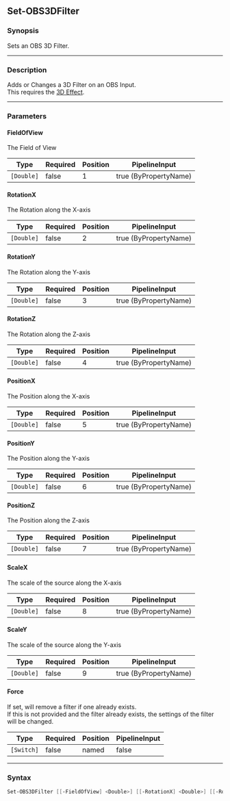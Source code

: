 Set-OBS3DFilter
---------------

### Synopsis
Sets an OBS 3D Filter.

---

### Description

Adds or Changes a 3D Filter on an OBS Input.    
This requires the [3D Effect](https://github.com/exeldro/obs-3d-effect).

---

### Parameters
#### **FieldOfView**
The Field of View

|Type      |Required|Position|PipelineInput        |
|----------|--------|--------|---------------------|
|`[Double]`|false   |1       |true (ByPropertyName)|

#### **RotationX**
The Rotation along the X-axis

|Type      |Required|Position|PipelineInput        |
|----------|--------|--------|---------------------|
|`[Double]`|false   |2       |true (ByPropertyName)|

#### **RotationY**
The Rotation along the Y-axis

|Type      |Required|Position|PipelineInput        |
|----------|--------|--------|---------------------|
|`[Double]`|false   |3       |true (ByPropertyName)|

#### **RotationZ**
The Rotation along the Z-axis

|Type      |Required|Position|PipelineInput        |
|----------|--------|--------|---------------------|
|`[Double]`|false   |4       |true (ByPropertyName)|

#### **PositionX**
The Position along the X-axis

|Type      |Required|Position|PipelineInput        |
|----------|--------|--------|---------------------|
|`[Double]`|false   |5       |true (ByPropertyName)|

#### **PositionY**
The Position along the Y-axis

|Type      |Required|Position|PipelineInput        |
|----------|--------|--------|---------------------|
|`[Double]`|false   |6       |true (ByPropertyName)|

#### **PositionZ**
The Position along the Z-axis

|Type      |Required|Position|PipelineInput        |
|----------|--------|--------|---------------------|
|`[Double]`|false   |7       |true (ByPropertyName)|

#### **ScaleX**
The scale of the source along the X-axis

|Type      |Required|Position|PipelineInput        |
|----------|--------|--------|---------------------|
|`[Double]`|false   |8       |true (ByPropertyName)|

#### **ScaleY**
The scale of the source along the Y-axis

|Type      |Required|Position|PipelineInput        |
|----------|--------|--------|---------------------|
|`[Double]`|false   |9       |true (ByPropertyName)|

#### **Force**
If set, will remove a filter if one already exists.    
If this is not provided and the filter already exists, the settings of the filter will be changed.

|Type      |Required|Position|PipelineInput|
|----------|--------|--------|-------------|
|`[Switch]`|false   |named   |false        |

---

### Syntax
```PowerShell
Set-OBS3DFilter [[-FieldOfView] <Double>] [[-RotationX] <Double>] [[-RotationY] <Double>] [[-RotationZ] <Double>] [[-PositionX] <Double>] [[-PositionY] <Double>] [[-PositionZ] <Double>] [[-ScaleX] <Double>] [[-ScaleY] <Double>] [-Force] [<CommonParameters>]
```
